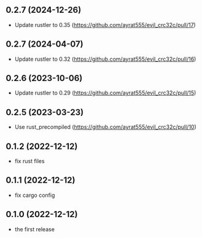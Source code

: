 ## 0.2.7 (2024-12-26)

* Update rustler to 0.35 (https://github.com/ayrat555/evil_crc32c/pull/17)

## 0.2.7 (2024-04-07)

* Update rustler to 0.32 (https://github.com/ayrat555/evil_crc32c/pull/16)

## 0.2.6 (2023-10-06)

* Update rustler to 0.29 (https://github.com/ayrat555/evil_crc32c/pull/15)

## 0.2.5 (2023-03-23)

* Use rust_precompiled (https://github.com/ayrat555/evil_crc32c/pull/10)

## 0.1.2 (2022-12-12)

* fix rust files

## 0.1.1 (2022-12-12)

* fix cargo config

## 0.1.0 (2022-12-12)

* the first release
